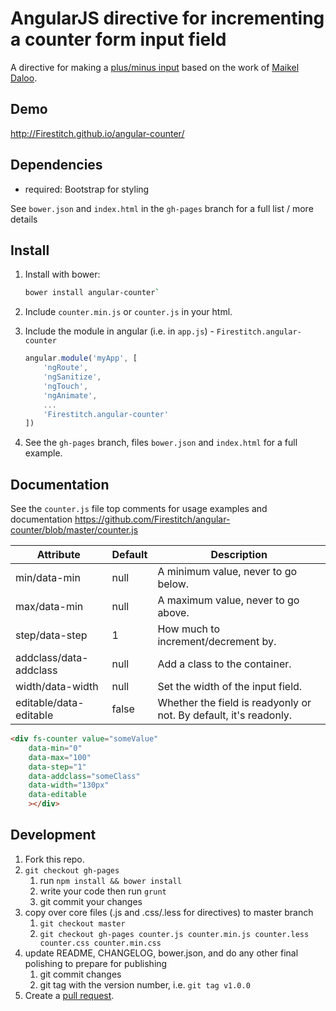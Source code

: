 # AngularJS directive for incrementing a counter form input field

A directive for making a [plus/minus input](http://bootsnipp.com/snippets/featured/buttons-minus-and-plus-in-input) based on the work of [Maikel Daloo](http://maikeldaloo.com/post/angularjs-counter-directive).

## Demo
http://Firestitch.github.io/angular-counter/

## Dependencies
- required:
	Bootstrap for styling

See `bower.json` and `index.html` in the `gh-pages` branch for a full list / more details

## Install
1. Install with bower:
    
    ```sh
    bower install angular-counter`
    ```

2. Include `counter.min.js` or `counter.js` in your html.

3. Include the module in angular (i.e. in `app.js`) - `Firestitch.angular-counter`

    ```js
    angular.module('myApp', [
        'ngRoute',
        'ngSanitize',
        'ngTouch',
        'ngAnimate',
        ...
        'Firestitch.angular-counter'
    ])
    ```

1. See the `gh-pages` branch, files `bower.json` and `index.html` for a full example.


## Documentation

See the `counter.js` file top comments for usage examples and documentation
https://github.com/Firestitch/angular-counter/blob/master/counter.js

| Attribute              | Default | Description                                                       |
| ---------------------- | ------- | ----------------------------------------------------------------- |
| min/data-min           | null    | A minimum value, never to go below.                               |
| max/data-min           | null    | A maximum value, never to go above.                               |
| step/data-step         | 1       | How much to increment/decrement by.                               |
| addclass/data-addclass | null    | Add a class to the container.                                     |
| width/data-width       | null    | Set the width of the input field.                                 |
| editable/data-editable | false   | Whether the field is readyonly or not. By default, it's readonly. |

```html
<div fs-counter value="someValue"
    data-min="0"
    data-max="100"
    data-step="1"
    data-addclass="someClass"
    data-width="130px"
    data-editable
    ></div>
```

## Development

1. Fork this repo.
1. `git checkout gh-pages`
	1. run `npm install && bower install`
	2. write your code then run `grunt`
	3. git commit your changes
2. copy over core files (.js and .css/.less for directives) to master branch
	1. `git checkout master`
	2. `git checkout gh-pages counter.js counter.min.js counter.less counter.css counter.min.css`
3. update README, CHANGELOG, bower.json, and do any other final polishing to prepare for publishing
	1. git commit changes
	2. git tag with the version number, i.e. `git tag v1.0.0`
4. Create a [pull request](https://github.com/Firestitch/angular-counter/pulls).
